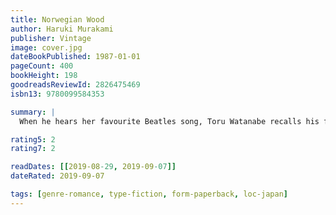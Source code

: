 ```yaml
---
title: Norwegian Wood
author: Haruki Murakami
publisher: Vintage
image: cover.jpg
dateBookPublished: 1987-01-01
pageCount: 400
bookHeight: 198
goodreadsReviewId: 2826475469
isbn13: 9780099584353

summary: |
  When he hears her favourite Beatles song, Toru Watanabe recalls his first love Naoko, the girlfriend of his best friend Kizuki. Immediately he is transported back almost twenty years to his student days in Tokyo, adrift in a world of uneasy friendships, casual sex, passion, loss and desire - to a time when an impetuous young woman called Midori marches into his life and he has to choose between the future and the past.

rating5: 2
rating7: 2

readDates: [[2019-08-29, 2019-09-07]]
dateRated: 2019-09-07

tags: [genre-romance, type-fiction, form-paperback, loc-japan]
---
```

